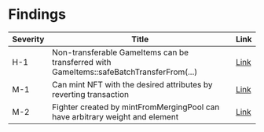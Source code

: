 # Findings

| Severity | Title | Link |
| -------- | ----- | ---- |
| H-1      | Non-transferable GameItems can be transferred with GameItems::safeBatchTransferFrom(...)  | [Link](https://github.com/code-423n4/2024-02-ai-arena-findings/issues/575) |
| M-1      | Can mint NFT with the desired attributes by reverting transaction  | [Link](https://github.com/code-423n4/2024-02-ai-arena-findings/issues/376) |
| M-2     | Fighter created by mintFromMergingPool can have arbitrary weight and element  | [Link](https://github.com/code-423n4/2024-02-ai-arena-findings/issues/932) |
